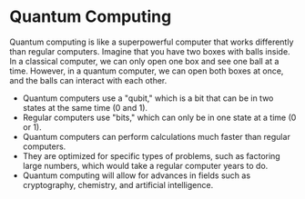 # Quantum Computing

Quantum computing is like a superpowerful computer that works differently than regular computers. Imagine that you have two boxes with balls inside. In a classical computer, we can only open one box and see one ball at a time. However, in a quantum computer, we can open both boxes at once, and the balls can interact with each other.

* Quantum computers use a "qubit," which is a bit that can be in two states at the same time (0 and 1).
* Regular computers use "bits," which can only be in one state at a time (0 or 1).
* Quantum computers can perform calculations much faster than regular computers.
* They are optimized for specific types of problems, such as factoring large numbers, which would take a regular computer years to do.
* Quantum computing will allow for advances in fields such as cryptography, chemistry, and artificial intelligence.
